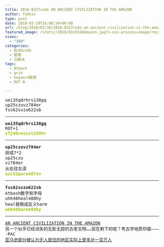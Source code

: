 ```yaml
---
title: 2018-0327code AN ANCIENT CIVILIZATION IN THE AMAZON
author: fukkix
type: post
date: 2018-03-29T16:00:54+00:00
url: /blog/2018/03/30/2018-0327code-an-ancient-civilization-in-the-amazon/
featured_image: /static/2018/03/0328Amazon.jpg?x-oss-process=image/resize,m_fill,w_700,h_220
views:
  - "109"
categories:
  - BLOGcode
  - 剧情
  - 已解决
tags:
  - Atbash
  - grid
  - keyword联想
  - ROT N

---
```

<pre>uei35qdrhrs138gq
up25czuvz784er
fss62svzo622sb<!--more--></pre>

* * *

<pre><strong>uei35qdrhrs138gq
</strong>ROT+1<strong>
<span style="color: #99cc00;">vfj46resist249hr</span></strong></pre>

* * *

<pre><strong>up25czuvz784er
</strong>排成7*2
up25czu
vz784er
从右往左读<strong>
<span style="color: #99cc00;">uzc52pure487zv</span></strong></pre>

* * *

<pre><strong>fss62svzo622sb
</strong>Atbash数字和字母
uhh48heal488hy
heal替换成反义harm<strong>
<span style="color: #99cc00;">uhh48harm488hy</span></strong></pre>

* * *

<pre><a href="http://investigate.ingress.com/2018/03/27/an-ancient-civilization-in-the-amazon/">AN ANCIENT CIVILIZATION IN THE AMAZON</a>
另一个似乎已经消失的无影无踪的古老文明……现在剩下的呢？考古学地质印痕————它们在地球雕刻下的痕迹……
-PAC
<a href="https://phys.org/news/2018-03-amazon-thought-uninhabited-home-million.html">亚马逊部分被认为无人居住的地区实际上曾多达一百万人</a></pre>